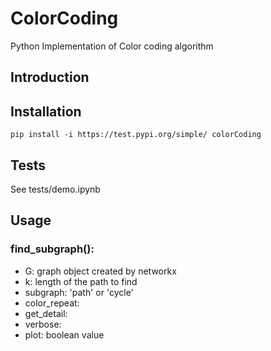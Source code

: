 # ColorCoding

Python Implementation of Color coding algorithm

## Introduction

## Installation
`pip install -i https://test.pypi.org/simple/ colorCoding`

## Tests
See tests/demo.ipynb

## Usage
### find_subgraph():
* G: graph object created by networkx
* k: length of the path to find 
* subgraph: 'path' or 'cycle'
* color_repeat: 
* get_detail: 
* verbose: 
* plot: boolean value
